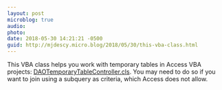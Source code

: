 ```yaml
---
layout: post
microblog: true
audio: 
photo: 
date: 2018-05-30 14:21:21 -0500
guid: http://mjdescy.micro.blog/2018/05/30/this-vba-class.html
---
```

This VBA class helps you work with temporary tables in Access VBA projects: [DAOTemporaryTableController.cls](https://gist.github.com/mjdescy/621e03e8d2dd83984d83ec83ca05c6fc). You may need to do so if you want to join using a subquery as criteria, which Access does not allow.
